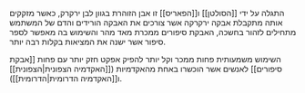 התגלה על ידי [[הסולטן]] ו[[הפאריס]]
זו אבן הזוהרת בגוון לבן ירקרק, כאשר מזקקים אותה מתקבלת אבקה ירקרקה אשר צורכים את האבקה הורידים והדם של המשתמש מתחילים לזהור בחשכה, האבקת סיפורים ממכרת מאד מהר והשימוש בה מאפשר לספר סיפור אשר ישנה את המציאות בקלות רבה יותר.

השימוש משמעותית פחות ממכר וקל יותר להפיק אפקט חזק יותר עם פחות [[אבקת סיפורים]] לאנשים אשר הוכשרו באחת מהאקדמיות ([[האקדמיה הצפונית|הצפונית]] ו[[האקדמיה הדרומית|הדרומית]]).